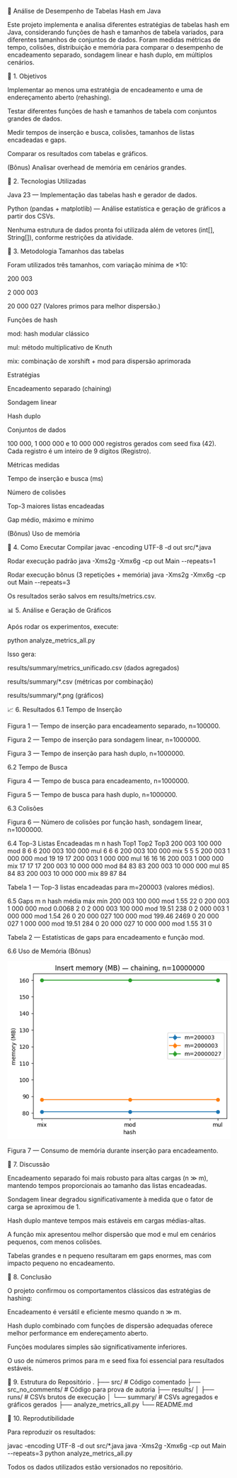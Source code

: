 🧠 Análise de Desempenho de Tabelas Hash em Java

Este projeto implementa e analisa diferentes estratégias de tabelas hash em Java, considerando funções de hash e tamanhos de tabela variados, para diferentes tamanhos de conjuntos de dados.
Foram medidas métricas de tempo, colisões, distribuição e memória para comparar o desempenho de encadeamento separado, sondagem linear e hash duplo, em múltiplos cenários.

📌 1. Objetivos

Implementar ao menos uma estratégia de encadeamento e uma de endereçamento aberto (rehashing).

Testar diferentes funções de hash e tamanhos de tabela com conjuntos grandes de dados.

Medir tempos de inserção e busca, colisões, tamanhos de listas encadeadas e gaps.

Comparar os resultados com tabelas e gráficos.

(Bônus) Analisar overhead de memória em cenários grandes.

🧰 2. Tecnologias Utilizadas

Java 23 — Implementação das tabelas hash e gerador de dados.

Python (pandas + matplotlib) — Análise estatística e geração de gráficos a partir dos CSVs.

Nenhuma estrutura de dados pronta foi utilizada além de vetores (int[], String[]), conforme restrições da atividade.

🧪 3. Metodologia
Tamanhos das tabelas

Foram utilizados três tamanhos, com variação mínima de ×10:

200 003

2 000 003

20 000 027
(Valores primos para melhor dispersão.)

Funções de hash

mod: hash modular clássico

mul: método multiplicativo de Knuth

mix: combinação de xorshift + mod para dispersão aprimorada

Estratégias

Encadeamento separado (chaining)

Sondagem linear

Hash duplo

Conjuntos de dados

100 000, 1 000 000 e 10 000 000 registros gerados com seed fixa (42).
Cada registro é um inteiro de 9 dígitos (Registro).

Métricas medidas

Tempo de inserção e busca (ms)

Número de colisões

Top-3 maiores listas encadeadas

Gap médio, máximo e mínimo

(Bônus) Uso de memória

🧠 4. Como Executar
Compilar
javac -encoding UTF-8 -d out src/*.java

Rodar execução padrão
java -Xms2g -Xmx6g -cp out Main --repeats=1

Rodar execução bônus (3 repetições + memória)
java -Xms2g -Xmx6g -cp out Main --repeats=3


Os resultados serão salvos em results/metrics.csv.

📊 5. Análise e Geração de Gráficos

Após rodar os experimentos, execute:

python analyze_metrics_all.py


Isso gera:

results/summary/metrics_unificado.csv (dados agregados)

results/summary/*.csv (métricas por combinação)

results/summary/*.png (gráficos)

📈 6. Resultados
6.1 Tempo de Inserção


Figura 1 — Tempo de inserção para encadeamento separado, n=100000.


Figura 2 — Tempo de inserção para sondagem linear, n=1000000.


Figura 3 — Tempo de inserção para hash duplo, n=1000000.

6.2 Tempo de Busca


Figura 4 — Tempo de busca para encadeamento, n=1000000.


Figura 5 — Tempo de busca para hash duplo, n=1000000.

6.3 Colisões


Figura 6 — Número de colisões por função hash, sondagem linear, n=1000000.

6.4 Top-3 Listas Encadeadas
m	n	hash	Top1	Top2	Top3
200 003	100 000	mod	8	6	6
200 003	100 000	mul	6	6	6
200 003	100 000	mix	5	5	5
200 003	1 000 000	mod	19	19	17
200 003	1 000 000	mul	16	16	16
200 003	1 000 000	mix	17	17	17
200 003	10 000 000	mod	84	83	83
200 003	10 000 000	mul	85	84	83
200 003	10 000 000	mix	89	87	84

Tabela 1 — Top-3 listas encadeadas para m=200003 (valores médios).

6.5 Gaps
m	n	hash	média	máx	mín
200 003	100 000	mod	1.55	22	0
200 003	1 000 000	mod	0.0068	2	0
2 000 003	100 000	mod	19.51	238	0
2 000 003	1 000 000	mod	1.54	26	0
20 000 027	100 000	mod	199.46	2469	0
20 000 027	1 000 000	mod	19.51	284	0
20 000 027	10 000 000	mod	1.55	31	0

Tabela 2 — Estatísticas de gaps para encadeamento e função mod.

6.6 Uso de Memória (Bônus)

![img.png](img.png)

Figura 7 — Consumo de memória durante inserção para encadeamento.

💬 7. Discussão

Encadeamento separado foi mais robusto para altas cargas (n ≫ m), mantendo tempos proporcionais ao tamanho das listas encadeadas.

Sondagem linear degradou significativamente à medida que o fator de carga se aproximou de 1.

Hash duplo manteve tempos mais estáveis em cargas médias-altas.

A função mix apresentou melhor dispersão que mod e mul em cenários pequenos, com menos colisões.

Tabelas grandes e n pequeno resultaram em gaps enormes, mas com impacto pequeno no encadeamento.

🏁 8. Conclusão

O projeto confirmou os comportamentos clássicos das estratégias de hashing:

Encadeamento é versátil e eficiente mesmo quando n ≫ m.

Hash duplo combinado com funções de dispersão adequadas oferece melhor performance em endereçamento aberto.

Funções modulares simples são significativamente inferiores.

O uso de números primos para m e seed fixa foi essencial para resultados estáveis.

📂 9. Estrutura do Repositório
.
├── src/                 # Código comentado
├── src_no_comments/     # Código para prova de autoria
├── results/
│   ├── runs/            # CSVs brutos de execução
│   └── summary/         # CSVs agregados e gráficos gerados
├── analyze_metrics_all.py
└── README.md

🧪 10. Reprodutibilidade

Para reproduzir os resultados:

javac -encoding UTF-8 -d out src/*.java
java -Xms2g -Xmx6g -cp out Main --repeats=3
python analyze_metrics_all.py


Todos os dados utilizados estão versionados no repositório.